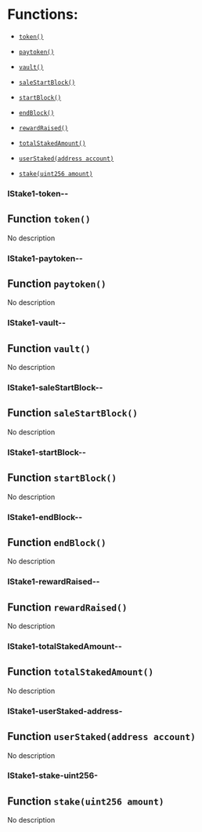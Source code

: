 # Functions:

- [`token()`](#IStake1-token--)

- [`paytoken()`](#IStake1-paytoken--)

- [`vault()`](#IStake1-vault--)

- [`saleStartBlock()`](#IStake1-saleStartBlock--)

- [`startBlock()`](#IStake1-startBlock--)

- [`endBlock()`](#IStake1-endBlock--)

- [`rewardRaised()`](#IStake1-rewardRaised--)

- [`totalStakedAmount()`](#IStake1-totalStakedAmount--)

- [`userStaked(address account)`](#IStake1-userStaked-address-)

- [`stake(uint256 amount)`](#IStake1-stake-uint256-)

### IStake1-token--

## Function `token()`

No description

### IStake1-paytoken--

## Function `paytoken()`

No description

### IStake1-vault--

## Function `vault()`

No description

### IStake1-saleStartBlock--

## Function `saleStartBlock()`

No description

### IStake1-startBlock--

## Function `startBlock()`

No description

### IStake1-endBlock--

## Function `endBlock()`

No description

### IStake1-rewardRaised--

## Function `rewardRaised()`

No description

### IStake1-totalStakedAmount--

## Function `totalStakedAmount()`

No description

### IStake1-userStaked-address-

## Function `userStaked(address account)`

No description

### IStake1-stake-uint256-

## Function `stake(uint256 amount)`

No description
